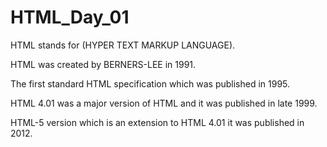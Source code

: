 # HTML_Day_01

HTML stands for (HYPER TEXT MARKUP LANGUAGE).

HTML was created by BERNERS-LEE in 1991.

The first standard HTML specification which was published in 1995.

HTML 4.01 was a major version of HTML and it was published in late 1999.

HTML-5 version which is an extension to HTML 4.01 it was published in 2012.
